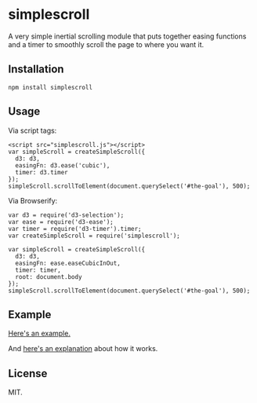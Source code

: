 simplescroll
============

A very simple inertial scrolling module that puts together easing functions and a timer to smoothly scroll the page to where you want it.

Installation
------------

    npm install simplescroll

Usage
-----

Via script tags:

    <script src="simplescroll.js"></script>
    var simpleScroll = createSimpleScroll({
      d3: d3,
      easingFn: d3.ease('cubic'),
      timer: d3.timer
    });
    simpleScroll.scrollToElement(document.querySelect('#the-goal'), 500);

Via Browserify:

    var d3 = require('d3-selection');
    var ease = require('d3-ease');
    var timer = require('d3-timer').timer;
    var createSimpleScroll = require('simplescroll');

    var simpleScroll = createSimpleScroll({
      d3: d3,
      easingFn: ease.easeCubicInOut,
      timer: timer,
      root: document.body
    });
    simpleScroll.scrollToElement(document.querySelect('#the-goal'), 500);

Example
-------

[Here's an example.](http://jimkang.com/simplescroll/example)

And [here's an explanation](http://bl.ocks.org/jimkang/e318dfad9c798a456ded) about how it works.

License
-------

MIT.
